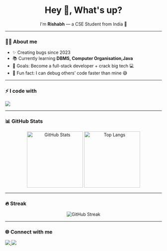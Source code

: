 <h1 align="center">Hey 👋, What's up?</h1>
<p align="center">I'm <b>Rishabh</b> — a CSE Student from India 🚀</p>

---

### 👨‍💻 About me
- ✨ Creating bugs since 2023  
- 📚 Currently learning **DBMS, Computer Organisation,Java**  
- 🎯 Goals: Become a full-stack developer + crack big tech 💻  
- 🎲 Fun fact: I can debug others’ code faster than mine 😅  

---

### ⚡ I code with
<p>
  <img src="https://skillicons.dev/icons?i=cpp,python,java,mysql,git,github,vscode" />
</p>

---

### 📊 GitHub Stats
<p align="center">
  <img src="https://github-readme-stats.vercel.app/api?username=your-username&show_icons=true&theme=tokyonight" alt="GitHub Stats" height="180em"/>
  <img src="https://github-readme-stats.vercel.app/api/top-langs/?username=your-username&layout=compact&theme=tokyonight" alt="Top Langs" height="180em"/>
</p>

---

### 🔥 Streak
<p align="center">
  <img src="https://github-readme-streak-stats.herokuapp.com/?user=your-username&theme=tokyonight" alt="GitHub Streak"/>
</p>

---

### 🌐 Connect with me
<p>
  <a href="https://linkedin.com/in/your-link" target="_blank">
    <img src="https://img.shields.io/badge/LinkedIn-blue?logo=linkedin&logoColor=white" />
  </a>
  <a href="mailto:yourmail@gmail.com">
    <img src="https://img.shields.io/badge/Gmail-red?logo=gmail&logoColor=white" />
  </a>
</p>
